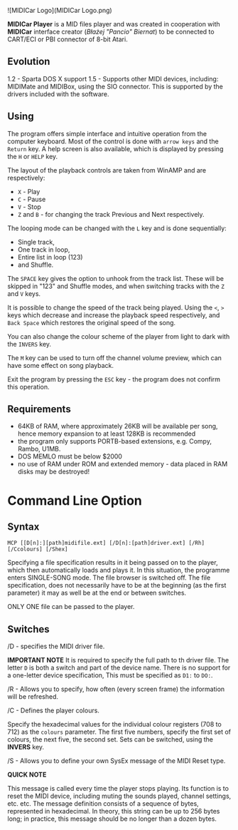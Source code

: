 ![MIDICar Logo](MIDICar Logo.png)

**MIDICar Player** is a MID files player and was created in cooperation with **MIDICar** interface creator (*Błażej "Pancio" Biernat*) to be connected to CART/ECI or PBI connector of 8-bit Atari.

## Evolution

1.2 - Sparta DOS X support
1.5 - Supports other MIDI devices, including: MIDIMate and MIDIBox, using the SIO connector. This is supported by the drivers included with the software.

## Using

The program offers simple interface and intuitive operation from the computer keyboard. Most of the control is done with `arrow keys` and the `Return` key. A help screen is also available, which is displayed by pressing the `H` or `HELP` key.

The layout of the playback controls are taken from WinAMP and are respectively:

- `X` - Play
- `C` - Pause
- `V` - Stop
- `Z` and `B` - for changing the track Previous and Next respectively.

The looping mode can be changed with the `L` key and is done sequentially:

- Single track,
- One track in loop,
- Entire list in loop (123)
- and Shuffle.

The `SPACE` key gives the option to unhook from the track list. These will be skipped in "123" and Shuffle modes, and when switching tracks with the `Z` and `V` keys.

It is possible to change the speed of the track being played. Using the `<`, `>` keys which decrease and increase the playback speed respectively, and `Back Space` which restores the original speed of the song.

You can also change the colour scheme of the player from light to dark with the `INVERS` key.

The `M` key can be used to turn off the channel volume preview, which can have some effect on song playback.

Exit the program by pressing the `ESC` key - the program does not confirm this operation.

## Requirements

- 64KB of RAM, where approximately 26KB will be available per song, hence memory expansion to at least 128KB is recommended
- the program only supports PORTB-based extensions, e.g. Compy, Rambo, U1MB.
- DOS MEMLO must be below $2000
- no use of RAM under ROM and extended memory - data placed in RAM disks may be destroyed!

# Command Line Option

## Syntax

`MCP [[D[n]:][path]midifile.ext] [/D[n]:[path]driver.ext] [/Rh] [/Ccolours] [/Shex]`

Specifying a file specification results in it being passed on to the player, which then automatically loads and plays it. In this situation, the programme enters SINGLE-SONG mode.
The file browser is switched off.
The file specification, does not necessarily have to be at the beginning (as the first parameter) it may as well be at the end or between switches.

ONLY ONE file can be passed to the player.

## Switches

/D - specifies the MIDI driver file.

**IMPORTANT NOTE**
It is required to specify the full path to th driver file. The letter `D` is both a switch and part of the device name. There is no support for a one-letter device specification, This must be specified as `D1:` to `DO:`.

/R - Allows you to specify, how often (every screen frame) the information will be refreshed.

/C - Defines the player colours.

Specify the hexadecimal values for the individual colour registers (708 to 712) as the `colours` parameter. The first five numbers, specify the first set of colours, the next five, the second set.
Sets can be switched, using the **INVERS** key.

/S - Allows you to define your own SysEx message of the MIDI Reset type.

**QUICK NOTE**

This message is called every time the player stops playing. Its function is to reset the MIDI device, including muting the sounds played, channel settings, etc. etc.
The message definition consists of a sequence of bytes, represented in hexadecimal. In theory, this string can be up to 256 bytes long; in practice, this message should be no longer than a dozen bytes.
